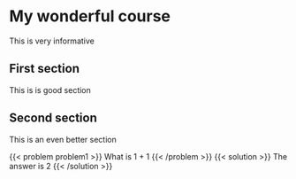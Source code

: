 # My wonderful course

This is very informative

## First section

This is is good section

## Second section

This is an even better section

{{< problem problem1 >}}
What is 1 + 1
{{< /problem >}}
{{< solution >}}
The answer is 2
{{< /solution >}}
